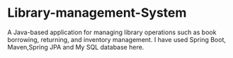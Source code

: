 
# Library-management-System
A Java-based application for managing library operations such as book borrowing, returning, and inventory management. I have used Spring Boot, Maven,Spring JPA and My SQL database here.



